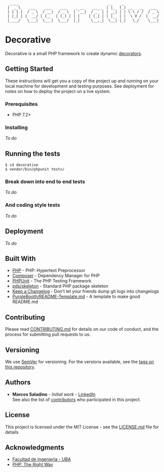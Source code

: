 ```
  ____                                         _     _                
 |  _ \    ___    ___    ___    _ __    __ _  | |_  (_) __   __   ___
 | | | |  / _ \  / __|  / _ \  | '__|  / _` | | __| | | \ \ / /  / _ \
 | |_| | |  __/ | (__  | (_) | | |    | (_| | | |_  | |  \ V /  |  __/
 |____/   \___|  \___|  \___/  |_|     \__,_|  \__| |_|   \_/    \___|

```
# Decorative
Decorative is a small PHP framework to create dynamic [decorators](https://en.wikipedia.org/wiki/Decorator_pattern).


## Getting Started
These instructions will get you a copy of the project up and running on your local machine for development and testing purposes. See deployment for notes on how to deploy the project on a live system.

### Prerequisites
- PHP 7.2+

### Installing
_To do_


## Running the tests
```
$ cd decorative
$ vendor/bin/phpunit tests/
```

### Break down into end to end tests
_To do_

### And coding style tests
_To do_


## Deployment
_To do_


## Built With
* [PHP](http://php.net/) - PHP: Hypertext Preprocessor
* [Composer](https://getcomposer.org/) - Dependency Manager for PHP
* [PHPUnit](https://phpunit.de/) - The PHP Testing Framework
* [pds/skeleton](https://github.com/php-pds/skeleton) - Standard PHP package skeleton
* [Keep a Changelog](https://keepachangelog.com/en/1.0.0/) - Don’t let your friends dump git logs into changelogs
* [PurpleBooth/README-Template.md](https://gist.github.com/PurpleBooth/109311bb0361f32d87a2) - A template to make good README.md


## Contributing
Please read [CONTRIBUTING.md](https://gist.github.com/PurpleBooth/b24679402957c63ec426) for details on our code of conduct, and the process for submitting pull requests to us.


## Versioning
We use [SemVer](http://semver.org/) for versioning. For the versions available, see the [tags on this repository]().


## Authors
* **Marcos Saladino** - *Initial work* - [LinkedIn](www.linkedin.com/in/marcossaladino)  
See also the list of [contributors]() who participated in this project.


## License
This project is licensed under the MIT License - see the [LICENSE.md](LICENSE.md) file for details


## Acknowledgments
* [Facultad de Ingenieria - UBA](http://www.fi.uba.ar/)
* [PHP: The Right Way](https://phptherightway.com/)
